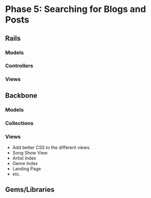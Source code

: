 # Phase 5: Searching for Blogs and Posts

## Rails
### Models

### Controllers

### Views

## Backbone
### Models

### Collections

### Views
* Add better CSS to the different views.
* Song Show View
* Artist Index
* Genre Index
* Landing Page
* etc.

## Gems/Libraries
